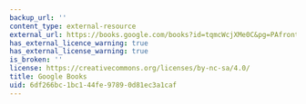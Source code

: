 ```yaml
---
backup_url: ''
content_type: external-resource
external_url: https://books.google.com/books?id=tqmcWcjXMe0C&pg=PAfrontcover#v=onepage&q&f=false
has_external_licence_warning: true
has_external_license_warning: true
is_broken: ''
license: https://creativecommons.org/licenses/by-nc-sa/4.0/
title: Google Books
uid: 6df266bc-1bc1-44fe-9789-0d81ec3a1caf
---
```

